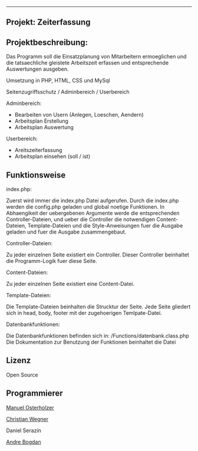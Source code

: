 ------------------------
Projekt: Zeiterfassung
------------------------


Projektbeschreibung:
------------------------
Das Programm soll die Einsatzplanung von Mitarbeitern ermoeglichen
und die tatsaechliche gleistete Arbeitszeit erfassen und entsprechende
Auswertungen ausgeben.

Umsetzung in PHP, HTML, CSS und MySql

Seitenzugriffsschutz / Adminbereich / Userbereich

Adminbereich:
- Bearbeiten von Usern (Anlegen, Loeschen, Aendern)
- Arbeitsplan Erstellung
- Arbeitsplan Auswertung

Userbereich:
- Areitszeiterfassung
- Arbeitsplan einsehen (soll / ist)


Funktionsweise
------------------------
index.php:

Zuerst wird immer die index.php Datei aufgerufen.
Durch die index.php werden die config.php geladen und global noetige Funktionen.
In Abhaengikeit der uebergebenen Argumente werde die entsprechenden Controller-Dateien,
und ueber die Controller die notwendigen Content-Dateien, Template-Dateien 
und die Style-Anweisungen fuer die Ausgabe geladen und fuer die Ausgabe zusammengebaut.

Controller-Dateien:

Zu jeder einzelnen Seite existiert ein Controller. Dieser Controller beinhaltet
die Programm-Logik fuer diese Seite.

Content-Dateien:

Zu jeder einzelnen Seite existiert eine Content-Datei.

Template-Dateien:

Die Template-Dateien beinhalten die Strucktur der Seite. Jede Seite gliedert sich in
head, body, footer mit der zugehoerigen Temlpate-Datei.

Datenbankfunktionen:

Die Datenbankfunktionen befinden sich in: /Functions/datenbank.class.php
Die Dokumentation zur Benutzung der Funktionen beinhaltet die Datei


Lizenz
------------------------
Open Source


Programmierer
------------------------
<a href="https://github.com/OstSan">Manuel Osterholzer</a> 

<a href="https://github.com/chwegner">Christian Wegner</a> 
 
Daniel Serazin

<a href="https://github.com/andre-bogdan">Andre Bogdan</a>
